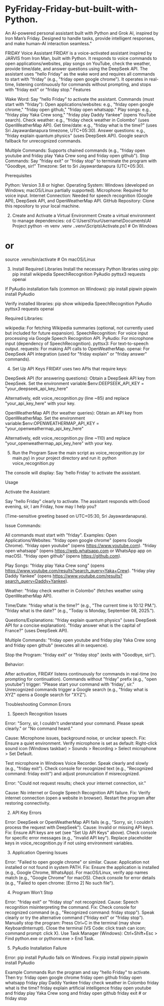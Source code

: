 # PyFriday-Friday-but-built-with-Python.
An AI-powered personal assistant built with Python and Grok AI, inspired by Iron Man’s Friday. Designed to handle tasks, provide intelligent responses, and make human–AI interaction seamless."

FRIDAY Voice Assistant
FRIDAY is a voice-activated assistant inspired by JARVIS from Iron Man, built with Python. It responds to voice commands to open applications/websites, play songs on YouTube, check the weather, provide time/date, and answer questions using the DeepSeek API. The assistant uses "hello Friday" as the wake word and requires all commands to start with "friday" (e.g., "friday open google chrome"). It operates in real-time, listening continuously for commands without prompting, and stops with "friday exit" or "friday stop."
Features

Wake Word: Say "hello Friday" to activate the assistant.
Commands (must start with "friday"):
Open applications/websites: e.g., "friday open google chrome," "friday open github," "friday open whatsapp."
Play songs: e.g., "friday play Yaka Crew song," "friday play Daddy Yankee" (opens YouTube search).
Check weather: e.g., "friday check weather in Colombo" (uses OpenWeatherMap API).
Get time/date: e.g., "friday what is the time?" (uses Sri Jayawardanapura timezone, UTC+05:30).
Answer questions: e.g., "friday explain quantum physics" (uses DeepSeek API).
Google search fallback for unrecognized commands.


Multiple Commands: Supports chained commands (e.g., "friday open youtube and friday play Yaka Crew song and friday open github").
Stop Commands: Say "friday exit" or "friday stop" to terminate the program with "Goodbye, sir!"
Timezone: Set to Sri Jayawardanapura (UTC+05:30).

Prerequisites

Python: Version 3.8 or higher.
Operating System: Windows (developed on Windows; macOS/Linux partially supported).
Microphone: Required for voice input.
Internet Connection: Needed for speech recognition (Google API), DeepSeek API, and OpenWeatherMap API.
GitHub Repository: Clone this repository to your local machine.

2. Create and Activate a Virtual Environment
Create a virtual environment to manage dependencies:
cd C:\Users\YourUsername\Documents\AI Project
python -m venv .venv
.\.venv\Scripts\Activate.ps1  # On Windows
# or
source .venv/bin/activate  # On macOS/Linux

3. Install Required Libraries
Install the necessary Python libraries using pip:
pip install wikipedia SpeechRecognition PyAudio pyttsx3 requests openai

If PyAudio installation fails (common on Windows):
pip install pipwin
pipwin install PyAudio

Verify installed libraries:
pip show wikipedia SpeechRecognition PyAudio pyttsx3 requests openai

Required Libraries:

wikipedia: For fetching Wikipedia summaries (optional, not currently used but included for future expansion).
SpeechRecognition: For voice input processing via Google Speech Recognition API.
PyAudio: For microphone input (dependency of SpeechRecognition).
pyttsx3: For text-to-speech output.
requests: For making API calls to OpenWeatherMap.
openai: For DeepSeek API integration (used for "friday explain" or "friday answer" commands).

4. Set Up API Keys
FRIDAY uses two APIs that require keys:

DeepSeek API (for answering questions):
Obtain a DeepSeek API key from DeepSeek.
Set the environment variable:$env:DEEPSEEK_API_KEY = "your_deepseek_api_key_here"

Alternatively, edit voice_recognition.py (line ~85) and replace "your_api_key_here" with your key.


OpenWeatherMap API (for weather queries):
Obtain an API key from OpenWeatherMap.
Set the environment variable:$env:OPENWEATHERMAP_API_KEY = "your_openweathermap_api_key_here"

Alternatively, edit voice_recognition.py (line ~110) and replace "your_openweathermap_api_key_here" with your key.



5. Run the Program
Save the main script as voice_recognition.py (or main.py) in your project directory and run it:
python voice_recognition.py

The console will display:
Say 'hello Friday' to activate the assistant.

Usage

Activate the Assistant:

Say "hello Friday" clearly to activate. The assistant responds with:Good evening, sir, I am Friday, how may I help you?

(Time-sensitive greeting based on UTC+05:30, Sri Jayawardanapura).


Issue Commands:

All commands must start with "friday". Examples:
Open Applications/Websites:
"friday open google chrome" (opens Google Chrome).
"friday open youtube" (opens https://www.youtube.com).
"friday open whatsapp" (opens https://web.whatsapp.com or WhatsApp app on macOS).
"friday open github" (opens https://github.com).


Play Songs:
"friday play Yaka Crew song" (opens https://www.youtube.com/results?search_query=Yaka+Crew).
"friday play Daddy Yankee" (opens https://www.youtube.com/results?search_query=Daddy+Yankee).


Weather:
"friday check weather in Colombo" (fetches weather using OpenWeatherMap API).


Time/Date:
"friday what is the time?" (e.g., "The current time is 10:12 PM.").
"friday what is the date?" (e.g., "Today is Monday, September 08, 2025.").


Questions/Explanations:
"friday explain quantum physics" (uses DeepSeek API for a concise explanation).
"friday answer what is the capital of France?" (uses DeepSeek API).


Multiple Commands:
"friday open youtube and friday play Yaka Crew song and friday open github" (executes all in sequence).


Stop the Program:
"friday exit" or "friday stop" (exits with "Goodbye, sir!").






Behavior:

After activation, FRIDAY listens continuously for commands in real-time (no prompting for continuation).
Commands without "friday" prefix (e.g., "open youtube") trigger: "Please start your command with 'friday', sir."
Unrecognized commands trigger a Google search (e.g., "friday what is XYZ" opens a Google search for "XYZ").



Troubleshooting Common Errors
1. Speech Recognition Issues

Error: "Sorry, sir, I couldn't understand your command. Please speak clearly." or "No command heard."

Cause: Microphone issues, background noise, or unclear speech.
Fix:
Ensure a quiet environment.
Verify microphone is set as default:
Right-click sound icon (Windows taskbar) > Sounds > Recording > Select microphone > Set Default.


Test microphone in Windows Voice Recorder.
Speak clearly and slowly (e.g., "friday exit").
Check console for recognized text (e.g., "Recognized command: friday exitt") and adjust pronunciation if misrecognized.




Error: "Could not request results; check your internet connection, sir."

Cause: No internet or Google Speech Recognition API failure.
Fix:
Verify internet connection (open a website in browser).
Restart the program after restoring connectivity.





2. API Key Errors

Error: DeepSeek or OpenWeatherMap API fails (e.g., "Sorry, sir, I couldn't process the request with DeepSeek").
Cause: Invalid or missing API keys.
Fix:
Ensure API keys are set (see "Set Up API Keys" above).
Check console for specific error messages (e.g., "Invalid API key").
Replace placeholder keys in voice_recognition.py if not using environment variables.





3. Application Opening Issues

Error: "Failed to open google chrome" or similar.
Cause: Application not installed or not found in system PATH.
Fix:
Ensure the application is installed (e.g., Google Chrome, WhatsApp).
For macOS/Linux, verify app names match (e.g., "Google Chrome" for macOS).
Check console for error details (e.g., "Failed to open chrome: [Errno 2] No such file").





4. Program Won’t Stop

Error: "friday exit" or "friday stop" not recognized.
Cause: Speech recognition misinterpreting the command.
Fix:
Check console for recognized command (e.g., "Recognized command: friday stopp").
Speak clearly or try the alternative command ("friday exit" or "friday stop").
Manually stop the program:
Press Ctrl+C in the terminal (may show KeyboardInterrupt).
Close the terminal (VS Code: click trash can icon; command prompt: click X).
Use Task Manager (Windows):
Ctrl+Shift+Esc > Find python.exe or pythonw.exe > End Task.









5. PyAudio Installation Failure

Error: pip install PyAudio fails on Windows.
Fix:pip install pipwin
pipwin install PyAudio





Example Commands
Run the program and say "hello Friday" to activate. Then try:
friday open google chrome
friday open github
friday open whatsapp
friday play Daddy Yankee
friday check weather in Colombo
friday what is the time?
friday explain artificial intelligence
friday open youtube and friday play Yaka Crew song and friday open github
friday exit  # or friday stop
